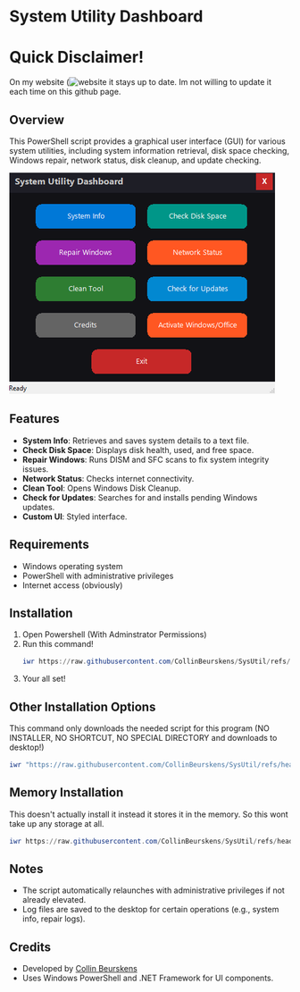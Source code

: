 # System Utility Dashboard

# Quick Disclaimer!
On my website (![website](https://sysutil.netlify.app/) it stays up to date. Im not willing to update it each time on this github page.

## Overview
This PowerShell script provides a graphical user interface (GUI) for various system utilities, including system information retrieval, disk space checking, Windows repair, network status, disk cleanup, and update checking.

![image alt](https://github.com/CollinBeurskens/SysUtil/blob/584249fc9b9cabd2f5dfae9fabbb5296671abbbf/screenshot.png)

## Features
- **System Info**: Retrieves and saves system details to a text file.
- **Check Disk Space**: Displays disk health, used, and free space.
- **Repair Windows**: Runs DISM and SFC scans to fix system integrity issues.
- **Network Status**: Checks internet connectivity.
- **Clean Tool**: Opens Windows Disk Cleanup.
- **Check for Updates**: Searches for and installs pending Windows updates.
- **Custom UI**: Styled interface.

## Requirements
- Windows operating system
- PowerShell with administrative privileges
- Internet access (obviously)

## Installation
1. Open Powershell (With Adminstrator Permissions)
2. Run this command!
   ```Powershell
   iwr https://raw.githubusercontent.com/CollinBeurskens/SysUtil/refs/heads/main/install.ps1 | iex
   ```
4. Your all set!

## Other Installation Options
This command only downloads the needed script for this program (NO INSTALLER, NO SHORTCUT, NO SPECIAL DIRECTORY and downloads to desktop!)
```Powershell
iwr "https://raw.githubusercontent.com/CollinBeurskens/SysUtil/refs/heads/main/SysUtil.ps1" -OutFile "$([System.Environment]::GetFolderPath('Desktop'))\SysUtil.ps1"
```

## Memory Installation
This doesn't actually install it instead it stores it in the memory. So this wont take up any storage at all.
```Powershell
iwr https://raw.githubusercontent.com/CollinBeurskens/SysUtil/refs/heads/main/SysUtil.ps1 | iex
```

## Notes
- The script automatically relaunches with administrative privileges if not already elevated.
- Log files are saved to the desktop for certain operations (e.g., system info, repair logs).

## Credits
- Developed by [Collin Beurskens](https://github.com/CollinBeurskens)
- Uses Windows PowerShell and .NET Framework for UI components.
